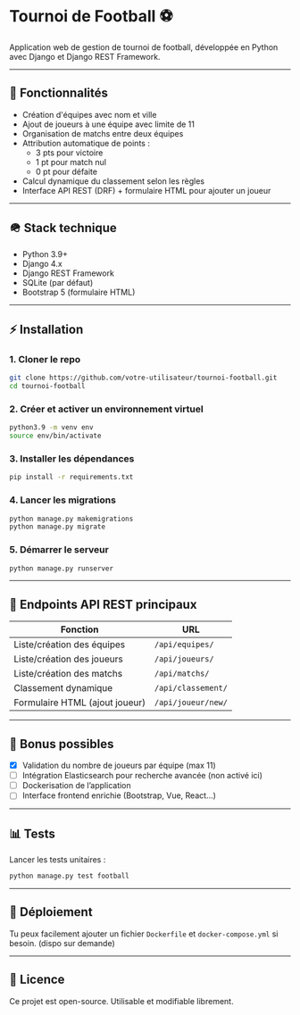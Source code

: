 # Tournoi de Football ⚽

Application web de gestion de tournoi de football, développée en Python avec Django et Django REST Framework.

---

## 📅 Fonctionnalités

- Création d'équipes avec nom et ville
- Ajout de joueurs à une équipe avec limite de 11
- Organisation de matchs entre deux équipes
- Attribution automatique de points :
  - 3 pts pour victoire
  - 1 pt pour match nul
  - 0 pt pour défaite
- Calcul dynamique du classement selon les règles
- Interface API REST (DRF) + formulaire HTML pour ajouter un joueur

---

## 🪖 Stack technique

- Python 3.9+
- Django 4.x
- Django REST Framework
- SQLite (par défaut)
- Bootstrap 5 (formulaire HTML)

---

## ⚡ Installation

### 1. Cloner le repo
```bash
git clone https://github.com/votre-utilisateur/tournoi-football.git
cd tournoi-football
```

### 2. Créer et activer un environnement virtuel
```bash
python3.9 -m venv env
source env/bin/activate
```

### 3. Installer les dépendances
```bash
pip install -r requirements.txt
```

### 4. Lancer les migrations
```bash
python manage.py makemigrations
python manage.py migrate
```

### 5. Démarrer le serveur
```bash
python manage.py runserver
```

---

## 🔗 Endpoints API REST principaux

| Fonction | URL |
|---------|-----|
| Liste/création des équipes | `/api/equipes/` |
| Liste/création des joueurs | `/api/joueurs/` |
| Liste/création des matchs  | `/api/matchs/`  |
| Classement dynamique | `/api/classement/` |
| Formulaire HTML (ajout joueur) | `/api/joueur/new/` |

---

## 🌟 Bonus possibles

- [x] Validation du nombre de joueurs par équipe (max 11)
- [ ] Intégration Elasticsearch pour recherche avancée (non activé ici)
- [ ] Dockerisation de l’application
- [ ] Interface frontend enrichie (Bootstrap, Vue, React...)

---

## 📊 Tests

Lancer les tests unitaires :
```bash
python manage.py test football
```

---

## 🚀 Déploiement

Tu peux facilement ajouter un fichier `Dockerfile` et `docker-compose.yml` si besoin. (dispo sur demande)

---

## 📃 Licence

Ce projet est open-source. Utilisable et modifiable librement.

